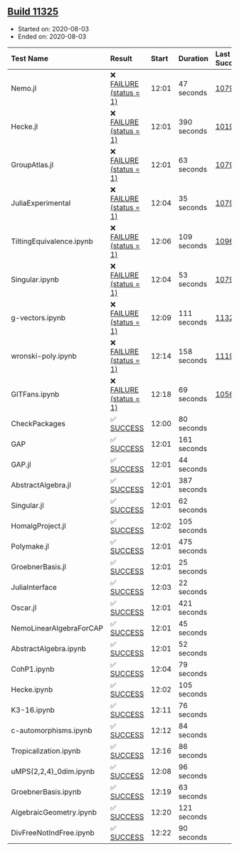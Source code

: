 ## [Build 11325](https://oscarci.mathematik.uni-kl.de/job/oscar/11325/)

* Started on: 2020-08-03
* Ended on: 2020-08-03

| Test Name    | Result | Start | Duration | Last Success | First Failure |
|:-------------|:-------|:------|:---------|:-------------|:--------------|
| Nemo.jl | ❌ [FAILURE (status = 1)](https://oscarci.mathematik.uni-kl.de/job/oscar/11325/artifact/logs/build-11325/Nemo.jl.log) | 12:01 | 47 seconds | [10790](https://oscarci.mathematik.uni-kl.de/job/oscar/10790/) | [10791](https://oscarci.mathematik.uni-kl.de/job/oscar/10791/) |
| Hecke.jl | ❌ [FAILURE (status = 1)](https://oscarci.mathematik.uni-kl.de/job/oscar/11325/artifact/logs/build-11325/Hecke.jl.log) | 12:01 | 390 seconds | [10197](https://oscarci.mathematik.uni-kl.de/job/oscar/10197/) | [10198](https://oscarci.mathematik.uni-kl.de/job/oscar/10198/) |
| GroupAtlas.jl | ❌ [FAILURE (status = 1)](https://oscarci.mathematik.uni-kl.de/job/oscar/11325/artifact/logs/build-11325/GroupAtlas.jl.log) | 12:01 | 63 seconds | [10790](https://oscarci.mathematik.uni-kl.de/job/oscar/10790/) | [10791](https://oscarci.mathematik.uni-kl.de/job/oscar/10791/) |
| JuliaExperimental | ❌ [FAILURE (status = 1)](https://oscarci.mathematik.uni-kl.de/job/oscar/11325/artifact/logs/build-11325/JuliaExperimental.log) | 12:04 | 35 seconds | [10790](https://oscarci.mathematik.uni-kl.de/job/oscar/10790/) | [10791](https://oscarci.mathematik.uni-kl.de/job/oscar/10791/) |
| TiltingEquivalence.ipynb | ❌ [FAILURE (status = 1)](https://oscarci.mathematik.uni-kl.de/job/oscar/11325/artifact/logs/build-11325/TiltingEquivalence.ipynb.log) | 12:06 | 109 seconds | [10962](https://oscarci.mathematik.uni-kl.de/job/oscar/10962/) | [10963](https://oscarci.mathematik.uni-kl.de/job/oscar/10963/) |
| Singular.ipynb | ❌ [FAILURE (status = 1)](https://oscarci.mathematik.uni-kl.de/job/oscar/11325/artifact/logs/build-11325/Singular.ipynb.log) | 12:04 | 53 seconds | [10790](https://oscarci.mathematik.uni-kl.de/job/oscar/10790/) | [10791](https://oscarci.mathematik.uni-kl.de/job/oscar/10791/) |
| g-vectors.ipynb | ❌ [FAILURE (status = 1)](https://oscarci.mathematik.uni-kl.de/job/oscar/11325/artifact/logs/build-11325/g-vectors.ipynb.log) | 12:09 | 111 seconds | [11323](https://oscarci.mathematik.uni-kl.de/job/oscar/11323/) | [11324](https://oscarci.mathematik.uni-kl.de/job/oscar/11324/) |
| wronski-poly.ipynb | ❌ [FAILURE (status = 1)](https://oscarci.mathematik.uni-kl.de/job/oscar/11325/artifact/logs/build-11325/wronski-poly.ipynb.log) | 12:14 | 158 seconds | [11192](https://oscarci.mathematik.uni-kl.de/job/oscar/11192/) | [11193](https://oscarci.mathematik.uni-kl.de/job/oscar/11193/) |
| GITFans.ipynb | ❌ [FAILURE (status = 1)](https://oscarci.mathematik.uni-kl.de/job/oscar/11325/artifact/logs/build-11325/GITFans.ipynb.log) | 12:18 | 69 seconds | [10566](https://oscarci.mathematik.uni-kl.de/job/oscar/10566/) | [10567](https://oscarci.mathematik.uni-kl.de/job/oscar/10567/) |
| CheckPackages | ✅ [SUCCESS](https://oscarci.mathematik.uni-kl.de/job/oscar/11325/artifact/logs/build-11325/CheckPackages.log) | 12:00 | 80 seconds |  |  |
| GAP | ✅ [SUCCESS](https://oscarci.mathematik.uni-kl.de/job/oscar/11325/artifact/logs/build-11325/GAP.log) | 12:01 | 161 seconds |  |  |
| GAP.jl | ✅ [SUCCESS](https://oscarci.mathematik.uni-kl.de/job/oscar/11325/artifact/logs/build-11325/GAP.jl.log) | 12:01 | 44 seconds |  |  |
| AbstractAlgebra.jl | ✅ [SUCCESS](https://oscarci.mathematik.uni-kl.de/job/oscar/11325/artifact/logs/build-11325/AbstractAlgebra.jl.log) | 12:01 | 387 seconds |  |  |
| Singular.jl | ✅ [SUCCESS](https://oscarci.mathematik.uni-kl.de/job/oscar/11325/artifact/logs/build-11325/Singular.jl.log) | 12:01 | 62 seconds |  |  |
| HomalgProject.jl | ✅ [SUCCESS](https://oscarci.mathematik.uni-kl.de/job/oscar/11325/artifact/logs/build-11325/HomalgProject.jl.log) | 12:02 | 105 seconds |  |  |
| Polymake.jl | ✅ [SUCCESS](https://oscarci.mathematik.uni-kl.de/job/oscar/11325/artifact/logs/build-11325/Polymake.jl.log) | 12:01 | 475 seconds |  |  |
| GroebnerBasis.jl | ✅ [SUCCESS](https://oscarci.mathematik.uni-kl.de/job/oscar/11325/artifact/logs/build-11325/GroebnerBasis.jl.log) | 12:01 | 25 seconds |  |  |
| JuliaInterface | ✅ [SUCCESS](https://oscarci.mathematik.uni-kl.de/job/oscar/11325/artifact/logs/build-11325/JuliaInterface.log) | 12:03 | 22 seconds |  |  |
| Oscar.jl | ✅ [SUCCESS](https://oscarci.mathematik.uni-kl.de/job/oscar/11325/artifact/logs/build-11325/Oscar.jl.log) | 12:01 | 421 seconds |  |  |
| NemoLinearAlgebraForCAP | ✅ [SUCCESS](https://oscarci.mathematik.uni-kl.de/job/oscar/11325/artifact/logs/build-11325/NemoLinearAlgebraForCAP.log) | 12:01 | 45 seconds |  |  |
| AbstractAlgebra.ipynb | ✅ [SUCCESS](https://oscarci.mathematik.uni-kl.de/job/oscar/11325/artifact/logs/build-11325/AbstractAlgebra.ipynb.log) | 12:01 | 52 seconds |  |  |
| CohP1.ipynb | ✅ [SUCCESS](https://oscarci.mathematik.uni-kl.de/job/oscar/11325/artifact/logs/build-11325/CohP1.ipynb.log) | 12:04 | 79 seconds |  |  |
| Hecke.ipynb | ✅ [SUCCESS](https://oscarci.mathematik.uni-kl.de/job/oscar/11325/artifact/logs/build-11325/Hecke.ipynb.log) | 12:02 | 105 seconds |  |  |
| K3-16.ipynb | ✅ [SUCCESS](https://oscarci.mathematik.uni-kl.de/job/oscar/11325/artifact/logs/build-11325/K3-16.ipynb.log) | 12:11 | 76 seconds |  |  |
| c-automorphisms.ipynb | ✅ [SUCCESS](https://oscarci.mathematik.uni-kl.de/job/oscar/11325/artifact/logs/build-11325/c-automorphisms.ipynb.log) | 12:12 | 84 seconds |  |  |
| Tropicalization.ipynb | ✅ [SUCCESS](https://oscarci.mathematik.uni-kl.de/job/oscar/11325/artifact/logs/build-11325/Tropicalization.ipynb.log) | 12:16 | 86 seconds |  |  |
| uMPS(2,2,4)_0dim.ipynb | ✅ [SUCCESS](https://oscarci.mathematik.uni-kl.de/job/oscar/11325/artifact/logs/build-11325/uMPS-2-2-4-_0dim.ipynb.log) | 12:08 | 96 seconds |  |  |
| GroebnerBasis.ipynb | ✅ [SUCCESS](https://oscarci.mathematik.uni-kl.de/job/oscar/11325/artifact/logs/build-11325/GroebnerBasis.ipynb.log) | 12:19 | 63 seconds |  |  |
| AlgebraicGeometry.ipynb | ✅ [SUCCESS](https://oscarci.mathematik.uni-kl.de/job/oscar/11325/artifact/logs/build-11325/AlgebraicGeometry.ipynb.log) | 12:20 | 121 seconds |  |  |
| DivFreeNotIndFree.ipynb | ✅ [SUCCESS](https://oscarci.mathematik.uni-kl.de/job/oscar/11325/artifact/logs/build-11325/DivFreeNotIndFree.ipynb.log) | 12:22 | 90 seconds |  |  |
